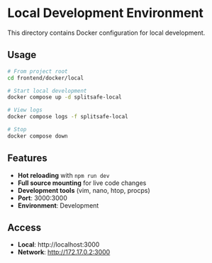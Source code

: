 # Local Development Environment

This directory contains Docker configuration for local development.

## Usage

```bash
# From project root
cd frontend/docker/local

# Start local development
docker compose up -d splitsafe-local

# View logs
docker compose logs -f splitsafe-local

# Stop
docker compose down
```

## Features

- **Hot reloading** with `npm run dev`
- **Full source mounting** for live code changes
- **Development tools** (vim, nano, htop, procps)
- **Port**: 3000:3000
- **Environment**: Development

## Access

- **Local**: http://localhost:3000
- **Network**: http://172.17.0.2:3000 